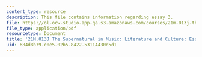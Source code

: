 ```yaml
---
content_type: resource
description: This file contains information regarding essay 3.
file: https://ol-ocw-studio-app-qa.s3.amazonaws.com/courses/21m-013j-the-supernatural-in-music-literature-and-culture-fall-2013/684d8b79c0e502b5842253114430d5d1_MIT21M_013JF13_Essay_3.pdf
file_type: application/pdf
resourcetype: Document
title: '21M.013J The Supernatural in Music: Literature and Culture: Essay 3'
uid: 684d8b79-c0e5-02b5-8422-53114430d5d1
---
```

